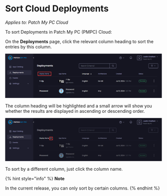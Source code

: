 # Sort Cloud Deployments

_Applies to: Patch My PC Cloud_

To sort Deployments in Patch My PC (PMPC) Cloud:

On the **Deployments** page, click the relevant column heading to sort the entries by this column.

![Sorting deployments by clicking the relevant column heading.](/_images/image%20%28630%29.png "Sorting deployments by clicking the relevant column heading.")

The column heading will be highlighted and a small arrow will show you whether the results are displayed in ascending or descending order.

![Arrow showing the sort order](/_images/image%20%28631%29.png "Arrow showing the sort order")

To sort by a different column, just click the column name.

{% hint style="info" %}
**Note**

In the current release, you can only sort by certain columns.
{% endhint %}
